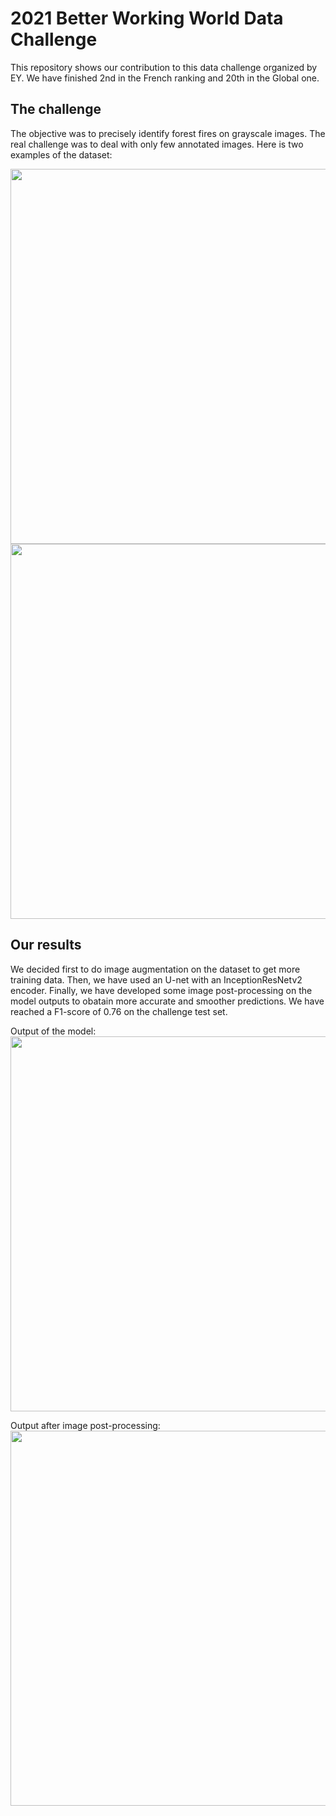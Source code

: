 #  2021 Better Working World Data Challenge
This repository shows our contribution to this data challenge organized by EY. We have finished 2nd in the French ranking and 20th in the Global one. 

## The challenge
The objective was to precisely identify forest fires on grayscale images. The real challenge was to deal with only few annotated images. Here is two examples of the dataset: 

<img src="https://raw.githubusercontent.com/louisreberga/ey-data-challenge-2021/main/images/dataset_1.png" width="600" />
<img src="https://raw.githubusercontent.com/louisreberga/ey-data-challenge-2021/main/images/dataset_2.png" width="600" />

## Our results
We decided first to do image augmentation on the dataset to get more training data. Then, we have used an U-net with an InceptionResNetv2 encoder. Finally, we have developed some image post-processing on the model outputs to obatain more accurate and smoother predictions. We have reached a F1-score of 0.76 on the challenge test set.

Output of the model: \
<img src="https://raw.githubusercontent.com/louisreberga/ey-data-challenge-2021/main/images/output_1.png" width="600" />

Output after image post-processing: \
<img src="https://raw.githubusercontent.com/louisreberga/ey-data-challenge-2021/main/images/output_2.png" width="600" />

